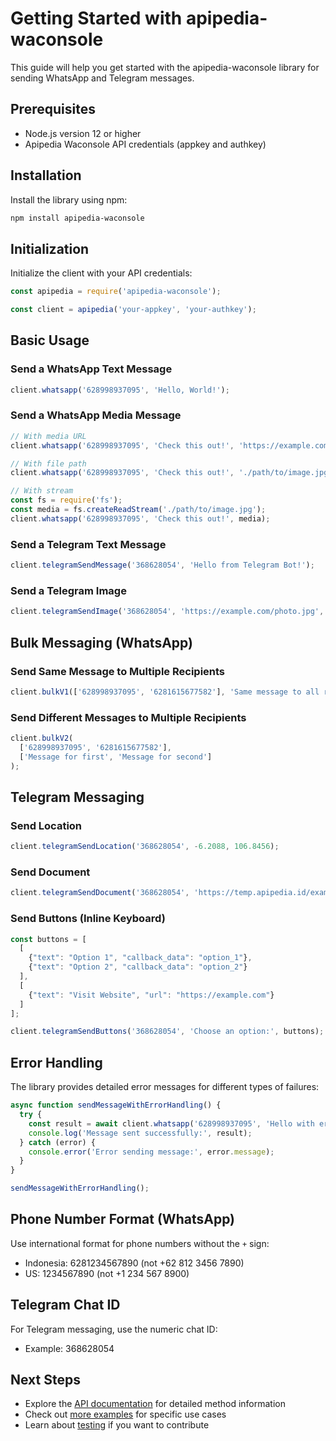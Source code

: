 # Getting Started with apipedia-waconsole

This guide will help you get started with the apipedia-waconsole library for sending WhatsApp and Telegram messages.

## Prerequisites

- Node.js version 12 or higher
- Apipedia Waconsole API credentials (appkey and authkey)

## Installation

Install the library using npm:

```bash
npm install apipedia-waconsole
```

## Initialization

Initialize the client with your API credentials:

```javascript
const apipedia = require('apipedia-waconsole');

const client = apipedia('your-appkey', 'your-authkey');
```

## Basic Usage

### Send a WhatsApp Text Message

```javascript
client.whatsapp('628998937095', 'Hello, World!');
```

### Send a WhatsApp Media Message

```javascript
// With media URL
client.whatsapp('628998937095', 'Check this out!', 'https://example.com/image.jpg');

// With file path
client.whatsapp('628998937095', 'Check this out!', './path/to/image.jpg');

// With stream
const fs = require('fs');
const media = fs.createReadStream('./path/to/image.jpg');
client.whatsapp('628998937095', 'Check this out!', media);
```

### Send a Telegram Text Message

```javascript
client.telegramSendMessage('368628054', 'Hello from Telegram Bot!');
```

### Send a Telegram Image

```javascript
client.telegramSendImage('368628054', 'https://example.com/photo.jpg', 'Photo caption');
```

## Bulk Messaging (WhatsApp)

### Send Same Message to Multiple Recipients

```javascript
client.bulkV1(['628998937095', '6281615677582'], 'Same message to all recipients');
```

### Send Different Messages to Multiple Recipients

```javascript
client.bulkV2(
  ['628998937095', '6281615677582'], 
  ['Message for first', 'Message for second']
);
```

## Telegram Messaging

### Send Location

```javascript
client.telegramSendLocation('368628054', -6.2088, 106.8456);
```

### Send Document

```javascript
client.telegramSendDocument('368628054', 'https://temp.apipedia.id/example/sample-1.pdf', 'Document caption', 'document.pdf');
```

### Send Buttons (Inline Keyboard)

```javascript
const buttons = [
  [
    {"text": "Option 1", "callback_data": "option_1"},
    {"text": "Option 2", "callback_data": "option_2"}
  ],
  [
    {"text": "Visit Website", "url": "https://example.com"}
  ]
];

client.telegramSendButtons('368628054', 'Choose an option:', buttons);
```

## Error Handling

The library provides detailed error messages for different types of failures:

```javascript
async function sendMessageWithErrorHandling() {
  try {
    const result = await client.whatsapp('628998937095', 'Hello with error handling!');
    console.log('Message sent successfully:', result);
  } catch (error) {
    console.error('Error sending message:', error.message);
  }
}

sendMessageWithErrorHandling();
```

## Phone Number Format (WhatsApp)

Use international format for phone numbers without the `+` sign:
- Indonesia: 6281234567890 (not +62 812 3456 7890)
- US: 1234567890 (not +1 234 567 8900)

## Telegram Chat ID

For Telegram messaging, use the numeric chat ID:
- Example: 368628054

## Next Steps

- Explore the [API documentation](api/) for detailed method information
- Check out [more examples](examples/) for specific use cases
- Learn about [testing](tests/) if you want to contribute